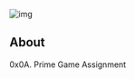 ![img](https://assets.imaginablefutures.com/media/images/ALX_Logo.max-200x150.png)

## About

0x0A. Prime Game Assignment
